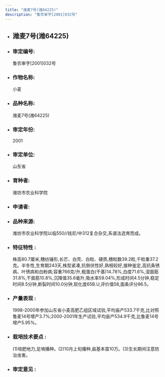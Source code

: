 ```yaml
---
title: "潍麦7号(潍64225)"
description: "鲁农审字[2001]032号"
---
```

* ## 潍麦7号(潍64225)
* ###  审定编号:  
   鲁农审字[2001]032号

*  ### 作物名称:  
   小麦

*   ###  品种名称: 
    潍麦7号(潍64225)

*   ### 审定年份: 
    2001

*   ### 审定单位:  
    山东省

*   ### 育种者:  
    潍坊市农业科学院

*   ### 申请者:  
    

*   ### 品种来源:  
    潍坊市农业科学院以临550//钱尼/中312复合杂交,系谱法选育而成。

*   ### 特征特性 : 
    株高80.7厘米,穗纺锤形,长芒、白壳、白粒、硬质,穗粒数39.2粒,千粒重37.2克。半冬性,生育期243天,株型紧凑,抗倒伏性好,熟相较好,接种鉴定,高抗条锈病、叶锈病和白粉病;容重766克/升,粗蛋白(干基)14.78%,白度71.6%,湿面筋31.8%,干面筋10.8%,沉降值35.6毫升,吸水率59.04%,形成时间4.5分钟,稳定时间8.5分钟,断裂时间10.0分钟,软化度65B.U,评价值58,面条评分86.5。

*   ### 产量表现 : 
    1998-2000年参加山东省小麦高肥乙组区域试验,平均亩产533.7千克,比对照鲁麦14号增产3.7%;2000-2001年生产试验,平均亩产534.9千克,比鲁麦14号增产5.95%。

*   ### 栽培技术要点 : 
    (1)培肥地力,足墒播种。(2)10月上旬播种,亩基本苗10万。(3)生长期间注意防治虫害。

*   ### 审定意见 : 
    

